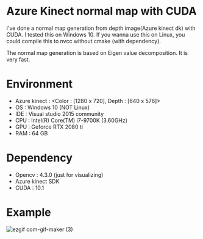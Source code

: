 # Azure Kinect normal map with CUDA

I've done a normal map generation from depth image(Azure kinect dk) with CUDA. I tested this on Windows 10. If you wanna use this on Linux, you could compile this to nvcc without cmake (with dependency).

The normal map generation is based on Eigen value decomposition. It is very fast.

# Environment
- Azure kinect : <Color : [1280 x 720], Depth : [640 x 576]>
- OS : Windows 10 (NOT Linux)
- IDE : Visual studio 2015 community
- CPU : Intel(R) Core(TM) i7-9700K (3.60GHz)
- GPU : Geforce RTX 2080 ti
- RAM : 64 GB

# Dependency
- Opencv : 4.3.0 (just for visualizing)
- Azure kinect SDK
- CUDA : 10.1

# Example
![ezgif com-gif-maker (3)](https://user-images.githubusercontent.com/23024027/104707143-60a70400-575f-11eb-816a-375360cd2581.gif)
